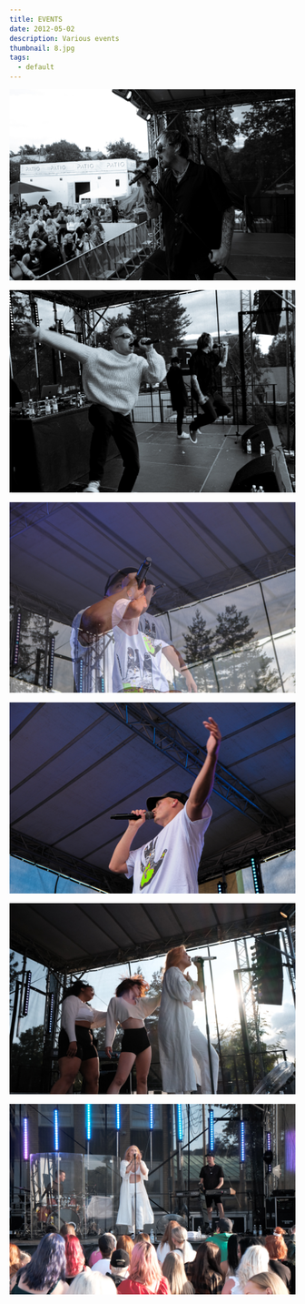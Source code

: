 ```yaml
---
title: EVENTS
date: 2012-05-02
description: Various events
thumbnail: 8.jpg
tags:
  - default
---
```

![](11.jpg)

![](9.jpg)

![](4.jpg)

![](5.jpg)

![](6.jpg)

![](7.jpg)